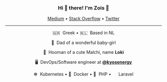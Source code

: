 <div align="center">
  <h3>Hi 👋 there! I'm Zois 🍕</h3>

  <p align="center">
    <a target="_blank" href="https://medium.com/@zoispag">Medium</a> •
    <a target="_blank" href="https://stackoverflow.com/users/11642286/zoispag">Stack Overflow</a> •
    <a target="_blank" href="https://twitter.com/zoispag">Twitter</a>
  </p>

  <hr />
  
  <p align="center">
    <p>🇬🇷&nbsp;&nbsp;Greek &bull; 🇳🇱&nbsp;&nbsp;Based in NL </p>
    <p>🍼&nbsp;&nbsp;Dad of a wonderful baby-girl</p>
    <p>🐶&nbsp;&nbsp;Hooman of a cute Malchi, name <strong>Loki</strong></p>
  <p>🖥&nbsp;&nbsp;DevOps/Software engineer at <a href="https://www.kyos.com/"><strong>@kyosenergy</strong></a></p>
    <p>☸️&nbsp;&nbsp;Kubernetes &bull; 🐳&nbsp;&nbsp;Docker &bull; 🐘&nbsp;&nbsp;PHP &bull; <img src="https://upload.wikimedia.org/wikipedia/commons/thumb/9/9a/Laravel.svg/1200px-Laravel.svg.png" width="16">&nbsp;Laravel</p>
  </p>
</div>

<!--
<a href="https://github.com/zoispag">
  <div>
    <img width="49%" src="https://github-readme-stats.vercel.app/api?username=zoispag&show_icons=true&theme=vue-dark&count_private=true"/>
    <img width="49%" src="https://github-readme-stats.vercel.app/api/wakatime?username=zoispag&layout=compact&theme=vue-dark"/>
  </div>

  <div align="center">
    <img src="https://raw.githubusercontent.com/zoispag/zoispag/output/github-contribution-grid-snake.svg"/>
  </div>
</a>
-->
